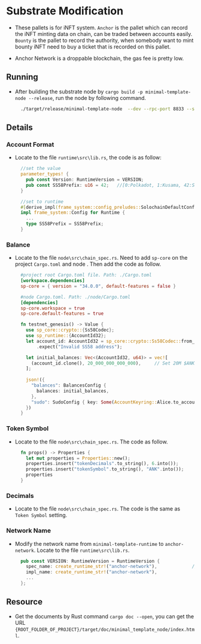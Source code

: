 # Substrate Modification

* These pallets is for iNFT system.  `Anchor` is the pallet which can record the iNFT minting data on chain, can be traded between accounts easily. `Bounty` is the pallet to record the authority, when somebody want to mint bounty iNFT need to buy a ticket that is recorded on this pallet.

* Anchor Network is a droppable blockchain, the gas fee is pretty low.

## Running

* After building the substrate node by `cargo build -p minimal-template-node --release`, run the node by following command.

  ```BASH
    ./target/release/minimal-template-node  --dev --rpc-port 8833 --state-pruning archive
  ```

## Details

### Account Format

* Locate to the file  `runtime\src\lib.rs`, the code is as follow:

  ```RUST
    //set the value
    parameter_types! {
      pub const Version: RuntimeVersion = VERSION;
      pub const SS58Prefix: u16 = 42;   //[0:Polkadot, 1:Kusama, 42:Substrate]
    }

    //set to runtime
    #[derive_impl(frame_system::config_preludes::SolochainDefaultConfig)]
    impl frame_system::Config for Runtime {
      ...
      type SS58Prefix = SS58Prefix;
    }
  ```

### Balance

* Locate to the file  `node\src\chain_spec.rs`. Need to add `sp-core` on the project `Cargo.toml` and node  .  Then add the code as follow.

  ```TOML
    #project root Cargo.toml file. Path: ./Cargo.toml
    [workspace.dependencies]
    sp-core = { version = "34.0.0", default-features = false }
  ```

  ```TOML
    #node Cargo.toml. Path: ./node/Cargo.toml
    [dependencies]
    sp-core.workspace = true
    sp-core.default-features = true
  ```

  ```RUST
    fn testnet_genesis() -> Value {
      use sp_core::crypto::{Ss58Codec};
      use sp_runtime::{AccountId32};
      let account_id: AccountId32 = sp_core::crypto::Ss58Codec::from_ss58check("5FQmGPk7qGBmU3K6kDfMSBiUHBYq5NqXpx93KFEvDvyz5sRJ")
          .expect("Invalid SS58 address");

      let initial_balances: Vec<(AccountId32, u64)> = vec![
        (account_id.clone(), 20_000_000_000_000),     // Set 20M $ANK balance (6 decimal)
      ];
      
      json!({
        "balances": BalancesConfig {
          balances: initial_balances,
        },
        "sudo": SudoConfig { key: Some(AccountKeyring::Alice.to_account_id()) },
      })
    }
  ```

### Token Symbol

* Locate to the file  `node\src\chain_spec.rs`. The code as follow.

  ```RUST
    fn props() -> Properties {
      let mut properties = Properties::new();
      properties.insert("tokenDecimals".to_string(), 6.into());
      properties.insert("tokenSymbol".to_string(), "ANK".into());
      properties
    }
  ```

### Decimals

* Locate to the file  `node\src\chain_spec.rs`. The code is the same as `Token Symbol` setting.

### Network Name

* Modify the network name from `minimal-template-runtime` to `anchor-network`. Locate to the file  `runtime\src\lib.rs`.

  ```Rust
    pub const VERSION: RuntimeVersion = RuntimeVersion {
      spec_name: create_runtime_str!("anchor-network"),             //default, minimal-template-runtime
      impl_name: create_runtime_str!("anchor-network"),
      ...
    };
  ```

## Resource

* Get the documents by Rust command `cargo doc --open`, you can get the URL `{ROOT_FOLDER_OF_PROJECT}/target/doc/minimal_template_node/index.html`.